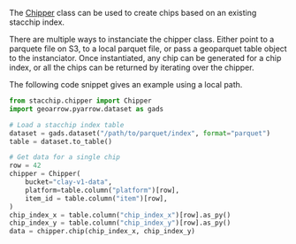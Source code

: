 The [Chipper](https://github.com/Clay-foundation/stacchip/blob/main/stacchip/chipper.py) class can be used to create chips based on
an existing stacchip index. 

There are multiple ways to instanciate the chipper class. Either point to a parquete file on S3, to a local parquet file, or pass a geoparquet table object to the instanciator. Once instantiated, any chip can be generated for a chip index, or all the chips can be returned by iterating over the chipper.

The following code snippet gives an example using a local path.

```python
from stacchip.chipper import Chipper
import geoarrow.pyarrow.dataset as gads

# Load a stacchip index table
dataset = gads.dataset("/path/to/parquet/index", format="parquet")
table = dataset.to_table()

# Get data for a single chip
row = 42
chipper = Chipper(
    bucket="clay-v1-data",
    platform=table.column("platform")[row],
    item_id = table.column("item")[row],
)
chip_index_x = table.column("chip_index_x")[row].as_py()
chip_index_y = table.column("chip_index_y")[row].as_py()
data = chipper.chip(chip_index_x, chip_index_y)
```